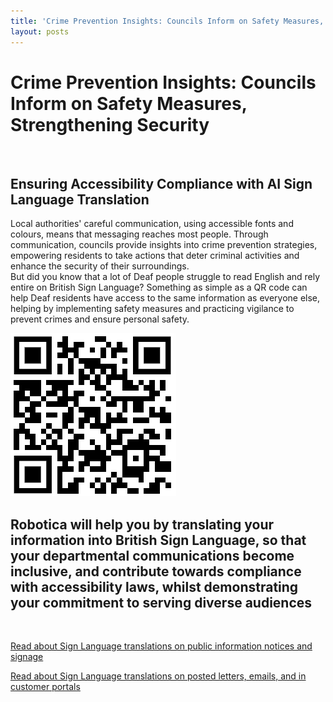 ```yaml
---
title: 'Crime Prevention Insights: Councils Inform on Safety Measures, Strengthening Security'
layout: posts
---
```


# Crime Prevention Insights: Councils Inform on Safety Measures, Strengthening Security

![]()

## Ensuring Accessibility Compliance with AI Sign Language Translation

Local authorities' careful communication, using accessible fonts and colours, means that messaging reaches most people.  Through communication, councils provide insights into crime prevention strategies, empowering residents to take actions that deter criminal activities and enhance the security of their surroundings.  
But did you know that a lot of Deaf people struggle to read English and rely entire on British Sign Language?
Something as simple as a QR code can help Deaf residents have access to the same information as everyone else, helping by implementing safety measures and practicing vigilance to prevent crimes and ensure personal safety.

![QR Code](/posts/images/qr-contact.png)

## Robotica will help you by translating your information into British Sign Language, so that your departmental communications become inclusive, and contribute towards compliance with accessibility laws, whilst demonstrating your commitment to serving diverse audiences

<br/>

[Read about Sign Language translations on public information notices and signage](/solutions/gazette)

[Read about Sign Language translations on posted letters, emails, and in customer portals](/solutions/correspondent)
